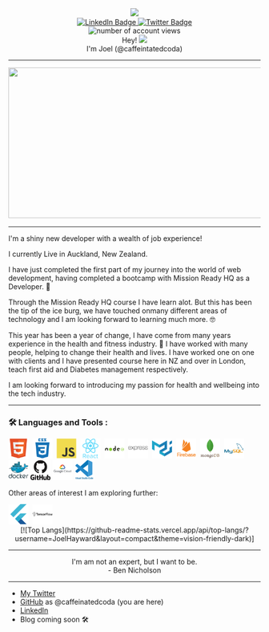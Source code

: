 <div id="header" align="center">
  <img src="https://media.giphy.com/media/du3J3cXyzhj75IOgvA/giphy.gif" width="100"/>
</div>
<div align="center">
<div id="badges">
  <a href="https://www.linkedin.com/in/joel-hayward-020831124/">
    <img src="https://img.shields.io/badge/LinkedIn-blue?style=for-the-badge&logo=linkedin&logoColor=white" alt="LinkedIn Badge"/>
  </a>
  <a href="https://twitter.com/caffeinatedcoda">
    <img src="https://img.shields.io/badge/Twitter-blue?style=for-the-badge&logo=twitter&logoColor=white" alt="Twitter Badge"/>
  </a>
</div>
<img src="https://komarev.com/ghpvc/?username=JoelHayward&style=flat-square&color=blue" alt="number of account views"/>
</div>

<div align="center">
Hey! <img src="https://media.giphy.com/media/hvRJCLFzcasrR4ia7z/giphy.gif" width="30px"/>
  <div>
  I'm Joel (@caffeintatedcoda)
  </div>
</div>

---

<div align="center">
  <img src="https://media.giphy.com/media/dWesBcTLavkZuG35MI/giphy.gif" width="600" height="300"/>
</div>

---


I'm a shiny new developer with a wealth of job experience!

I currently Live in Auckland, New Zealand.

I have just completed the first part of my journey into the world of web development, having completed a bootcamp with Mission Ready HQ
as a Developer. 🚀

Through the Mission Ready HQ course I have learn alot. But this has been the tip of the ice burg, we have touched onmany different areas of technology and I am looking forward to learning much more. 🤓

This year has been a year of change, I have come from many years experience in the health and fitness industry. 💪 
I have worked with many people, helping to change their health and lives. I have worked one on one with clients and I have presented course here in NZ 
and over in London, teach first aid and Diabetes management respectively.

I am looking forward to introducing my passion for health and wellbeing into the tech industry.

---

### :hammer_and_wrench: Languages and Tools :

<div>
  <img src="https://github.com/devicons/devicon/blob/master/icons/html5/html5-original.svg" title="HTML5" alt="HTML" width="40" height="40"/>&nbsp;
  <img src="https://github.com/devicons/devicon/blob/master/icons/css3/css3-plain-wordmark.svg"  title="CSS3" alt="CSS" width="40" height="40"/>&nbsp;
  <img src="https://github.com/devicons/devicon/blob/master/icons/javascript/javascript-original.svg" title="JavaScript" alt="JavaScript" width="40"  height="40"/>&nbsp;
  <img src="https://github.com/devicons/devicon/blob/master/icons/react/react-original-wordmark.svg" title="React" alt="React" width="40" height="40"/>&nbsp;
  <img src="https://github.com/devicons/devicon/blob/master/icons/nodejs/nodejs-original-wordmark.svg" title="NodeJS" alt="NodeJS" width="40" height="40"/>&nbsp;
  <img src="https://github.com/devicons/devicon/blob/master/icons/express/express-original-wordmark.svg" title="express" alt="express" width="40" height="40"/>&nbsp;
  <img src="https://github.com/devicons/devicon/blob/master/icons/materialui/materialui-original.svg" title="Material UI" alt="Material UI" width="40"  height="40"/>&nbsp;
  <img src="https://github.com/devicons/devicon/blob/master/icons/firebase/firebase-plain-wordmark.svg" title="Firebase" alt="Firebase" width="40" height="40"/>&nbsp;
<img src="https://github.com/devicons/devicon/blob/master/icons/mongodb/mongodb-original-wordmark.svg" title="mongodb" alt="mongodb" width="40" height="40"/>&nbsp;
  <img src="https://github.com/devicons/devicon/blob/master/icons/mysql/mysql-original-wordmark.svg" title="MySQL"  alt="MySQL" width="40" height="40"/>&nbsp;
 <img src="https://github.com/devicons/devicon/blob/master/icons/docker/docker-original-wordmark.svg" title="Docker" **alt="Docker" width="40" height="40"/>
  <img src="https://github.com/devicons/devicon/blob/master/icons/github/github-original-wordmark.svg" title="Github" **alt="Github" width="40" height="40"/>
  <img src="https://github.com/devicons/devicon/blob/master/icons/googlecloud/googlecloud-original-wordmark.svg" title="GoogleCloud" **alt="GoogleCloud" width="40"              height="40"/>
  <img src="https://github.com/devicons/devicon/blob/master/icons/vscode/vscode-original-wordmark.svg" title="vscode" **alt="vscode" width="40" height="40"/>
</div>

Other areas of interest I am exploring further:
<div>
<img src="https://github.com/devicons/devicon/blob/master/icons/flutter/flutter-original.svg" title="Flutter" alt="Flutter" width="40" height="40"/>&nbsp;
  <img src="https://github.com/devicons/devicon/blob/master/icons/tensorflow/tensorflow-line-wordmark.svg" title="Tensorflow" alt="tensorflow" width="40" height="40"/>&nbsp;
</div>
  
  <div align="center">
  [![Top Langs](https://github-readme-stats.vercel.app/api/top-langs/?username=JoelHayward&layout=compact&theme=vision-friendly-dark)]
  </div>
  
  
  ---
  
  <div align="center">
  I'm am not an expert, but I want to be.
  </div>
    <div align="center">
 - Ben Nicholson
  </div>
  
  ---
  
  
  
  
* [My Twitter](https://twitter.com/caffeinatedcoda)
* [GitHub](https://github.com/JoelHayward) as @caffeinatedcoda (you are here)
* [LinkedIn](https://www.linkedin.com/in/joel-hayward-020831124/)
* Blog coming soon 🛠
<!--
- 🔭 I’m currently working on ...
- 🌱 I’m currently learning ...
- 👯 I’m looking to collaborate on ...
- 🤔 I’m looking for help with ...
- 💬 Ask me about ...
- 📫 How to reach me: ...
- 😄 Pronouns: ...
- ⚡ Fun fact: ...
-->
